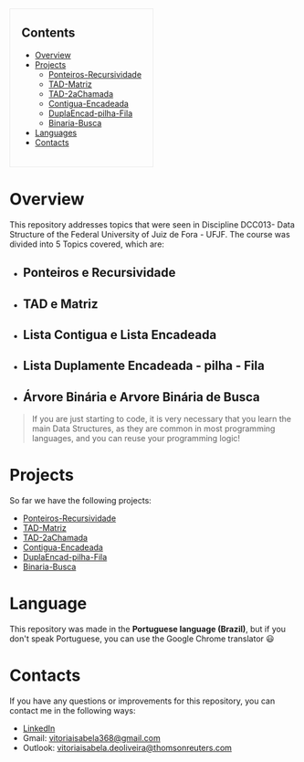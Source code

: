 <div style="border: solid 1px; width: fit-content; padding: 0px 20px 20px 20px; border-color: rgba(234,234,234,1)">
  
## Contents
- [Overview](#overview)
- [Projects](#Projects)
    - [Ponteiros-Recursividade](##Ponteiros-Recursividade)
    - [TAD-Matriz](##TAD-Matriz)
    - [TAD-2aChamada](##TAD-2aChamada)
    - [Contigua-Encadeada](##Contigua-Encadeada)
    - [DuplaEncad-pilha-Fila](##DuplaEncad-pilha-Fila)
    - [Binaria-Busca](##Binaria-Busca)
- [Languages](#Languages)  
- [Contacts](#Contacts)
  
</div>

# Overview
This repository addresses topics that were seen in Discipline DCC013- Data Structure of the Federal University of Juiz de Fora - UFJF. The course was divided into 5 Topics covered, which are:

- ## Ponteiros e Recursividade
- ## TAD e Matriz
- ## Lista Contigua e Lista Encadeada
- ## Lista Duplamente Encadeada - pilha - Fila
- ## Árvore Binária e Arvore Binária de Busca

>If you are just starting to code, it is very necessary that you learn the main Data Structures, as they are common in most programming languages, and you can reuse your programming logic!

# Projects

So far we have the following projects:
-  [Ponteiros-Recursividade](https://github.com/vitoria-isabela/Estruturas-de-Dados/tree/master/Ponteiros-Recursividade)
-  [TAD-Matriz](https://github.com/vitoria-isabela/Estruturas-de-Dados/tree/master/TAD-Matriz)
-  [TAD-2aChamada](https://github.com/vitoria-isabela/Estruturas-de-Dados/tree/master/TAD-2aChamada)
-  [Contigua-Encadeada](https://github.com/vitoria-isabela/Estruturas-de-Dados/tree/master/Contigua-Encadeada)
-  [DuplaEncad-pilha-Fila](https://github.com/vitoria-isabela/Estruturas-de-Dados/tree/master/DuplaEncad-pilha-Fila)
-  [Binaria-Busca](https://github.com/vitoria-isabela/Estruturas-de-Dados/tree/master/Binaria-Busca)
 
 # Language
 This repository was made in the **Portuguese language (Brazil)**, but if you don't speak Portuguese, you can use the Google Chrome translator :smiley:

# Contacts

If you have any questions or improvements for this repository, you can contact me in the following ways:
- [LinkedIn](https://www.linkedin.com/in/vitoria-isabela/)
- Gmail: vitoriaisabela368@gmail.com
- Outlook: vitoriaisabela.deoliveira@thomsonreuters.com
